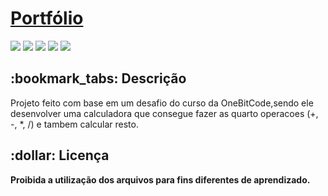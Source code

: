 <h1><a href="https://mateussanches.vercel.app/"> Portfólio </a></h1>

<div style="display: inline_block";cursor: none >

<img src="https://img.shields.io/badge/html5-%23E34F26.svg?style=for-the-badge&logo=html5&logoColor=white" />
<img src="https://img.shields.io/badge/css3-%231572B6.svg?style=for-the-badge&logo=css3&logoColor=white" />
<img src="https://img.shields.io/badge/javascript-%23323330.svg?style=for-the-badge&logo=javascript&logoColor=%23F7DF1E" />
<a href = "mailto:mateussanchesrodriguez@gmail.com"><img src="https://img.shields.io/badge/-Gmail-%23333?style=for-the-badge&logo=gmail&logoColor=white" target="_blank"></a>
<a href="https://www.linkedin.com/in/mateus-rodriguez/" target="_blank"><img src="https://img.shields.io/badge/-LinkedIn-%230077B5?style=for-the-badge&logo=linkedin&logoColor=white" target="_blank"></a>  
  
  
</div>

<div style="display: inline_block">
  


</div>

<h2>:bookmark_tabs: Descrição</h2>
<p>Projeto feito com base em um desafio do curso da OneBitCode,sendo ele desenvolver uma calculadora que consegue fazer as quarto operacoes (+, -, *, /) e tambem calcular resto.</p>

<h2>:dollar: Licença</h2>
<b>Proibida a utilização dos arquivos para fins diferentes de aprendizado.</b>
